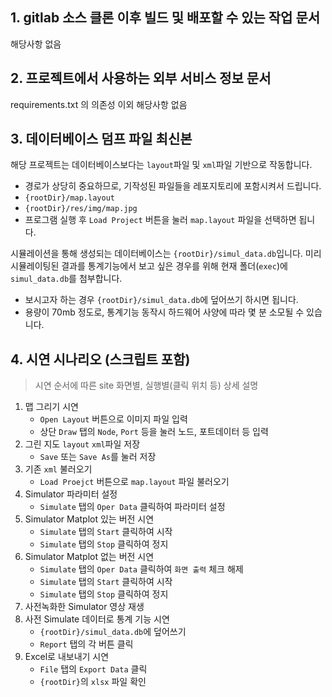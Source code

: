 ## 1. gitlab 소스 클론 이후 빌드 및 배포할 수 있는 작업 문서

해당사항 없음

## 2. 프로젝트에서 사용하는 외부 서비스 정보 문서

requirements.txt 의 의존성 이외 해당사항 없음

## 3. 데이터베이스 덤프 파일 최신본

해당 프로젝트는 데이터베이스보다는 `layout`파일 및 `xml`파일 기반으로 작동합니다.
- 경로가 상당히 중요하므로, 기작성된 파일들을 레포지토리에 포함시켜서 드립니다.
- `{rootDir}/map.layout`
- `{rootDir}/res/img/map.jpg`
- 프로그램 실행 후 `Load Project` 버튼을 눌러 `map.layout` 파일을 선택하면 됩니다.

시뮬레이션을 통해 생성되는 데이터베이스는 `{rootDir}/simul_data.db`입니다. 미리 시뮬레이팅된 결과를 통계기능에서 보고 싶은 경우를 위해 현재 폴더(`exec`)에 `simul_data.db`를 첨부합니다. 
- 보시고자 하는 경우 `{rootDir}/simul_data.db`에 덮어쓰기 하시면 됩니다.
- 용량이 70mb 정도로, 통계기능 동작시 하드웨어 사양에 따라 몇 분 소모될 수 있습니다.

## 4. 시연 시나리오 (스크립트 포함)

> 시연 순서에 따른 site 화면별, 실행별(클릭 위치 등) 상세 설명

1. 맵 그리기 시연
    - `Open Layout` 버튼으로 이미지 파일 입력
    - 상단 `Draw` 탭의 `Node`, `Port` 등을 눌러 노드, 포트데이터 등 입력
2. 그린 지도 `layout` `xml`파일 저장
    - `Save` 또는 `Save As`를 눌러 저장
3. 기존 `xml` 불러오기
    - `Load Proejct` 버튼으로 `map.layout` 파일 불러오기
4. Simulator 파라미터 설정
    - `Simulate` 탭의 `Oper Data` 클릭하여 파라미터 설정
5. Simulator Matplot 있는 버전 시연
    - `Simulate` 탭의 `Start` 클릭하여 시작
    - `Simulate` 탭의 `Stop` 클릭하여 정지
6. Simulator Matplot 없는 버전 시연
    - `Simulate` 탭의 `Oper Data` 클릭하여 `화면 출력` 체크 해제
    - `Simulate` 탭의 `Start` 클릭하여 시작
    - `Simulate` 탭의 `Stop` 클릭하여 정지
7. 사전녹화한 Simulator 영상 재생
8. 사전 Simulate 데이터로 통계 기능 시연
    - `{rootDir}/simul_data.db`에 덮어쓰기
    - `Report` 탭의 각 버튼 클릭
9. Excel로 내보내기 시연
    - `File` 탭의 `Export Data` 클릭
    - `{rootDir}`의 `xlsx` 파일 확인